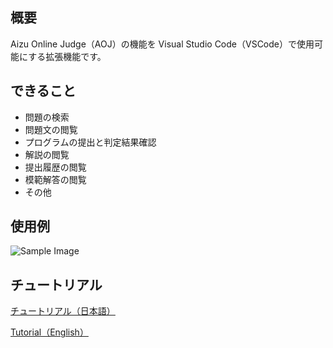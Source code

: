 ## 概要

Aizu Online Judge（AOJ）の機能を Visual Studio Code（VSCode）で使用可能にする拡張機能です。

## できること

- 問題の検索
- 問題文の閲覧
- プログラムの提出と判定結果確認
- 解説の閲覧
- 提出履歴の閲覧
- 模範解答の閲覧
- その他

## 使用例

![Sample Image](https://github.com/s1280148/aoj-helper/assets/86274174/5202948b-e15b-4644-b039-63fd6150267d)

## チュートリアル

[チュートリアル（日本語）](https://github.com/s1280148/aoj-helper/blob/main/static/documents/vscode_extension_ja.pdf)

[Tutorial（English）](https://github.com/s1280148/aoj-helper/blob/main/static/documents/vscode_extension_en.pdf)
